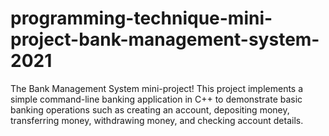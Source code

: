 # programming-technique-mini-project-bank-management-system-2021
The Bank Management System mini-project! This project implements a simple command-line banking application in C++ to demonstrate basic banking operations such as creating an account, depositing money, transferring money, withdrawing money, and checking account details.
